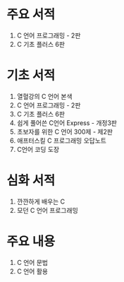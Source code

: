 # 주요 서적
1. C 언어 프로그래밍 - 2판
2. C 기초 플러스 6판

# 기초 서적
1. 열혈강의 C 언어 본색
2. C 언어 프로그래밍 - 2판
3. C 기초 플러스 6판
4. 쉽게 풀어쓴 C언어 Express - 개정3판
5. 초보자를 위한 C 언어 300제 - 제2판
6. 애프터스킬 C 프로그래밍 오답노트
7. C언어 코딩 도장

# 심화 서적
1. 깐깐하게 배우는 C
2. 모던 C 언어 프로그래밍

# 주요 내용
1. C 언어 문법
2. C 언어 활용
